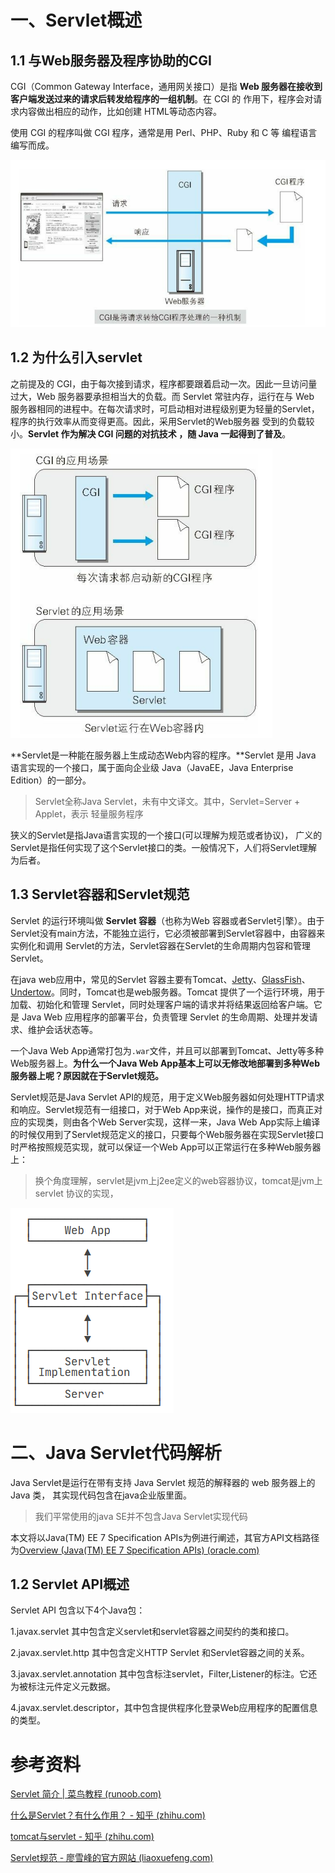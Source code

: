 





# 一、Servlet概述

## 1.1 与Web服务器及程序协助的CGI

CGI（Common Gateway Interface，通用网关接口）是指 **Web 服务器在接收到客户端发送过来的请求后转发给程序的一组机制**。在 CGI 的 作用下，程序会对请求内容做出相应的动作，比如创建 HTML等动态内容。

使用 CGI 的程序叫做 CGI 程序，通常是用 Perl、PHP、Ruby 和 C 等 编程语言编写而成。

![image-20231202225406802](images/image-20231202225406802.png)



## 1.2 为什么引入servlet

之前提及的 CGI，由于每次接到请求，程序都要跟着启动一次。因此一旦访问量过大，Web 服务器要承担相当大的负载。而 Servlet 常驻内存，运行在与 Web 服务器相同的进程中。在每次请求时，可启动相对进程级别更为轻量的Servlet，程序的执行效率从而变得更高。因此，采用Servlet的Web服务器 受到的负载较小。**Servlet 作为解决 CGI 问题的对抗技术 ，随 Java 一起得到了普及**。

![image-20231202230251186](images/image-20231202230251186.png)

 **Servlet是一种能在服务器上生成动态Web内容的程序。**Servlet 是用 Java 语言实现的一个接口，属于面向企业级 Java（JavaEE，Java Enterprise Edition）的一部分。

>  Servlet全称Java Servlet，未有中文译文。其中，Servlet=Server +  Applet，表示 轻量服务程序

狭义的Servlet是指Java语言实现的一个接口(可以理解为规范或者协议)， 广义的Servlet是指任何实现了这个Servlet接口的类。一般情况下，人们将Servlet理解为后者。



## 1.3 Servlet容器和Servlet规范

Servlet 的运行环境叫做  **Servlet 容器**（也称为Web 容器或者Servlet引擎）。由于Servlet没有main方法，不能独立运行，它必须被部署到Servlet容器中，由容器来实例化和调用 Servlet的方法，Servlet容器在Servlet的生命周期内包容和管理Servlet。

在java web应用中，常见的Servlet 容器主要有Tomcat、[Jetty](https://eclipse.dev/jetty/)、[GlassFish](https://javaee.github.io/glassfish/)、[Undertow](https://undertow.io/)。同时，Tomcat也是web服务器。Tomcat 提供了一个运行环境，用于加载、初始化和管理 Servlet，同时处理客户端的请求并将结果返回给客户端。它是 Java Web 应用程序的部署平台，负责管理 Servlet 的生命周期、处理并发请求、维护会话状态等。



一个Java Web App通常打包为`.war`文件，并且可以部署到Tomcat、Jetty等多种Web服务器上。**为什么一个Java Web App基本上可以无修改地部署到多种Web服务器上呢？原因就在于Servlet规范。**

Servlet规范是Java Servlet API的规范，用于定义Web服务器如何处理HTTP请求和响应。Servlet规范有一组接口，对于Web App来说，操作的是接口，而真正对应的实现类，则由各个Web Server实现，这样一来，Java Web App实际上编译的时候仅用到了Servlet规范定义的接口，只要每个Web服务器在实现Servlet接口时严格按照规范实现，就可以保证一个Web App可以正常运行在多种Web服务器上：

> 换个角度理解，servlet是jvm上j2ee定义的web容器协议，tomcat是jvm上servlet 协议的实现，

![image-20231202231822685](images/image-20231202231822685.png)







# 二、Java Servlet代码解析

Java Servlet是运行在带有支持 Java Servlet 规范的解释器的 web 服务器上的 Java 类， 其实现代码包含在java企业版里面。

> 我们平常使用的java SE并不包含Java Servlet实现代码

本文将以Java(TM) EE 7 Specification APIs为例进行阐述，其官方API文档路径为[Overview (Java(TM) EE 7 Specification APIs) (oracle.com)](https://docs.oracle.com/javaee/7/api/toc.htm)





## 1.2 Servlet API概述

Servlet API 包含以下4个Java包：

1.javax.servlet   其中包含定义servlet和servlet容器之间契约的类和接口。

2.javax.servlet.http   其中包含定义HTTP Servlet 和Servlet容器之间的关系。

3.javax.servlet.annotation   其中包含标注servlet，Filter,Listener的标注。它还为被标注元件定义元数据。

4.javax.servlet.descriptor，其中包含提供程序化登录Web应用程序的配置信息的类型。







# 参考资料

[Servlet 简介 | 菜鸟教程 (runoob.com)](https://www.runoob.com/servlet/servlet-intro.html)

[什么是Servlet？有什么作用？ - 知乎 (zhihu.com)](https://zhuanlan.zhihu.com/p/625617649)

[tomcat与servlet - 知乎 (zhihu.com)](https://zhuanlan.zhihu.com/p/465936851)

[Servlet规范 - 廖雪峰的官方网站 (liaoxuefeng.com)](https://www.liaoxuefeng.com/wiki/1545956031987744/1545956220731425)